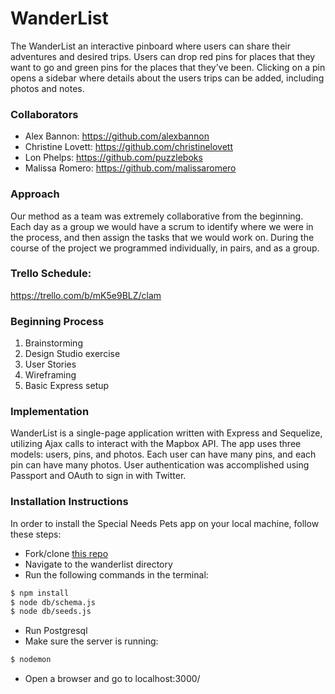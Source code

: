 # WanderList
The WanderList an interactive pinboard where users can share their adventures and desired trips. Users can drop red pins for places that they want to go and green pins for the places that they've been. Clicking on a pin opens a sidebar where details about the users trips can be added, including photos and notes.

### Collaborators
- Alex Bannon: https://github.com/alexbannon
- Christine Lovett: https://github.com/christinelovett
- Lon Phelps: https://github.com/puzzleboks
- Malissa Romero: https://github.com/malissaromero

### Approach
Our method as a team was extremely collaborative from the beginning. Each day as a group we would have a scrum to identify where we were in the process, and then assign the tasks that we would work on. During the course of the project we programmed individually, in pairs, and as a group.

### Trello Schedule:

https://trello.com/b/mK5e9BLZ/clam

### Beginning Process
1. Brainstorming
2. Design Studio exercise
3. User Stories
4. Wireframing
5. Basic Express setup

### Implementation
WanderList is a single-page application written with Express and Sequelize, utilizing Ajax calls to interact with the Mapbox API. The app uses three models: users, pins, and photos. Each user can have many pins, and each pin can have many photos. User authentication was accomplished using Passport and OAuth to sign in with Twitter.

### Installation Instructions

In order to install the Special Needs Pets app on your local machine, follow these steps:

* Fork/clone [this repo](https://github.com/alexbannon/wanderlist)
* Navigate to the wanderlist directory
* Run the following commands in the terminal:
```bash
$ npm install
$ node db/schema.js
$ node db/seeds.js
```
* Run Postgresql
* Make sure the server is running:
```bash
$ nodemon
```
* Open a browser and go to localhost:3000/
